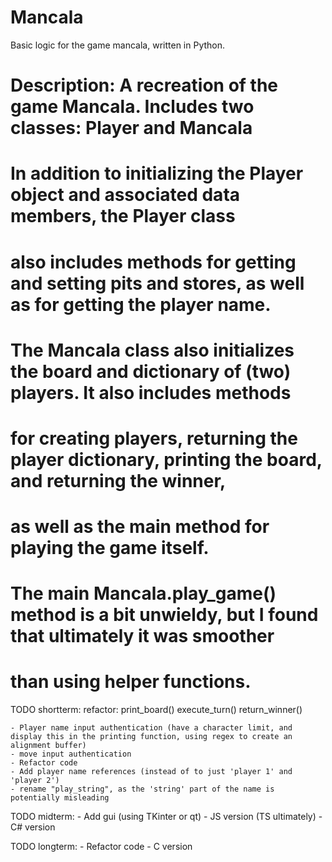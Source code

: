 # Mancala
Basic logic for the game mancala, written in Python.

# Description: A recreation of the game Mancala. Includes two classes: Player and Mancala
#              In addition to initializing the Player object and associated data members, the Player class
#              also includes methods for getting and setting pits and stores, as well as for getting the player name.
#              The Mancala class also initializes the board and dictionary of (two) players. It also includes methods
#              for creating players, returning the player dictionary, printing the board, and returning the winner,
#              as well as the main method for playing the game itself.
#              The main Mancala.play_game() method is a bit unwieldy, but I found that ultimately it was smoother
#              than using helper functions.


TODO shortterm:
    refactor:
        print_board()
        execute_turn()
        return_winner()




    - Player name input authentication (have a character limit, and display this in the printing function, using regex to create an alignment buffer)
    - move input authentication  
    - Refactor code
    - Add player name references (instead of to just 'player 1' and 'player 2')
    - rename "play_string", as the 'string' part of the name is potentially misleading

TODO midterm:
    - Add gui (using TKinter or qt)
    - JS version (TS ultimately)
    - C# version

TODO longterm:
    - Refactor code
    - C version



